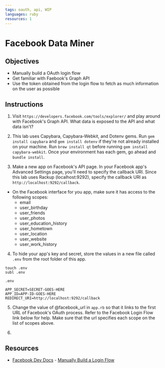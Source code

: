 ```yaml
---
tags: oauth, api, WIP
languages: ruby
resources: 1
---
```

# Facebook Data Miner

## Objectives
* Manually build a OAuth login flow
* Get familiar with Faebook's Graph API
* Use the token obtained from the login flow to fetch as much information on the user as possible

## Instructions
1. Visit `https://developers.facebook.com/tools/explorer/` and play around with Facebook's Graph API. What data is exposed to the API and what data isn't?

2. This lab uses Capybara, Capybara-Webkit, and Dotenv gems. Run `gem install capybara` and `gem install dotenv` if they're not already installed on your machine. Run `brew install qt` before running `gem install capybara-webkit`. Once your environment has each gem, go ahead and `bundle install`.

3. Make a new app on Facebook's API page. In your Facebook app's Advanced Settings page, you'll need to specify the callback URI. Since this lab uses Rackup (localhost:9292), specify the callback URI as `http://localhost:9292/callback`. 
  * On the Facebook interface for you app, make sure it has access to the following scopes:
    * email
    * user_birthday
    * user_friends
    * user_photos
    * user_education_history
    * user_hometown
    * user_location
    * user_website
    * user_work_history


4. To hide your app's key and secret, store the values in a new file called `.env` from the root folder of this app. 
  ```
  touch .env
  subl .env
  ```

  `.env`
  ```text
  APP_SECRET=SECRET-GOES-HERE
  APP_ID=APP-ID-GOES-HERE
  REDIRECT_URI=http://localhost:9292/callback
  ```

5. Change the value of @facebook_url in `app.rb` so that it links to the first URL of Facebook's OAuth process. Refer to the Facebook Login Flow link below for help. Make sure that the url specifies each scope on the list of scopes above.

6. 

## Resources
* [Facebook Dev Docs](https://developers.facebook.com/docs) - [Manually Build a Login Flow](https://developers.facebook.com/docs/facebook-login/manually-build-a-login-flow/v2.1)